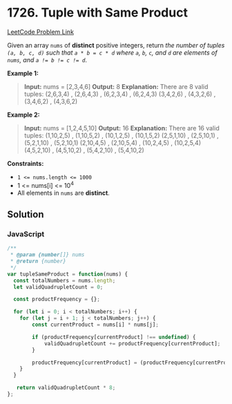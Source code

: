 # 1726. Tuple with Same Product

[LeetCode Problem Link](https://leetcode.com/problems/tuple-with-same-product/)

Given an array `nums` of **distinct** positive integers, return *the number of tuples `(a, b, c, d)` such that `a * b = c * d` where `a`, `b`, `c`, and `d` are elements of `nums`, and `a != b != c != d`*.

**Example 1:**

>**Input:** nums = [2,3,4,6]
**Output:** 8
**Explanation:** There are 8 valid tuples:
(2,6,3,4) , (2,6,4,3) , (6,2,3,4) , (6,2,4,3)
(3,4,2,6) , (4,3,2,6) , (3,4,6,2) , (4,3,6,2)

**Example 2:**

>**Input:** nums = [1,2,4,5,10]
**Output:** 16
**Explanation:** There are 16 valid tuples:
(1,10,2,5) , (1,10,5,2) , (10,1,2,5) , (10,1,5,2)
(2,5,1,10) , (2,5,10,1) , (5,2,1,10) , (5,2,10,1)
(2,10,4,5) , (2,10,5,4) , (10,2,4,5) , (10,2,5,4)
(4,5,2,10) , (4,5,10,2) , (5,4,2,10) , (5,4,10,2)

**Constraints:**

* `1 <= nums.length <= 1000`
* 1 <= nums[i] <= $10^4$
* All elements in `nums` are **distinct**.

## Solution

### JavaScript

```javaScript
/**
 * @param {number[]} nums
 * @return {number}
 */
var tupleSameProduct = function(nums) {
  const totalNumbers = nums.length;
  let validQuadrupletCount = 0;

  const productFrequency = {};

  for (let i = 0; i < totalNumbers; i++) {
    for (let j = i + 1; j < totalNumbers; j++) {
        const currentProduct = nums[i] * nums[j];

        if (productFrequency[currentProduct] !== undefined) {
            validQuadrupletCount += productFrequency[currentProduct];
        }

        productFrequency[currentProduct] = (productFrequency[currentProduct] || 0) + 1;
    }
  }

   return validQuadrupletCount * 8;
};
```
